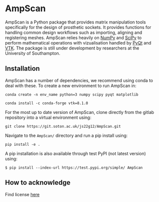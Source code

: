 AmpScan
=======

AmpScan is a Python package that provides matrix manipulation tools specifically for 
the design of prosthetic sockets. It provides functions for handling common design workflows 
such as importing, aligning and registering meshes. AmpScan relies heavily on [NumPy](http://www.numpy.org/) 
and [SciPy](https://www.scipy.org/) to perform mathematical operations with vizualisation handled by 
[PyQt](https://riverbankcomputing.com/software/pyqt/intro) and [VTK](https://www.vtk.org/). The package is 
still under development by researchers at the University of Southampton.

Installation
------------

AmpScan has a number of dependencies, we recommend using conda to deal with these. To create a new 
environment to run AmpScan in:  

``conda create -n env_name python=3 numpy scipy pyqt matplotlib``

``conda install -c conda-forge vtk=8.1.0``

For the most up to date version of AmpScan, clone directly from the gitlab repository into a virtual environment using:

``git clone https://git.soton.ac.uk/js22g12/AmpScan.git``

Navigate to the `AmpScan/` directory and run a pip install using:

``pip install -e .``

A pip installation is also available through test PyPI (not latest version) using:

``$ pip install --index-url https://test.pypi.org/simple/ AmpScan``


## How to acknowledge

Find license [here](../LICENSE)
